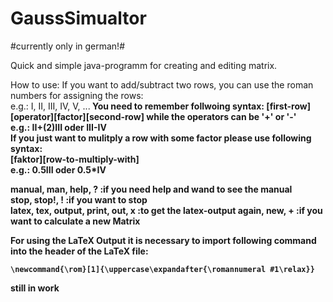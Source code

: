 # GaussSimualtor

#currently only in german!#

Quick and simple java-programm for creating and editing matrix.

How to use:
If you want to add/subtract two rows, you can use the roman numbers for assigning the rows:<br>
e.g.: I, II, III, IV, V, ...<b>
You need to remember follwoing syntax: [first-row][operator][factor][second-row] while the operators can be '+' or '-'<br>
e.g.: II+(2)III oder III-IV<br>
If you just want to mulitply a row with some factor please use following syntax:<br>
[faktor][row-to-multiply-with]<br>
e.g.: 0.5III oder 0.5*IV

manual, man, help, ?                    :if you need help and wand to see the manual<br>
stop, stop!, !                          :if you want to stop<br>
latex, tex, output, print, out, x       :to get the latex-output<b>
again, new, +                           :if you want to calculate a new Matrix<br>

For using the LaTeX Output it is necessary to import following command into the header of the LaTeX file:
```
\newcommand{\rom}[1]{\uppercase\expandafter{\romannumeral #1\relax}}
```

still in work
